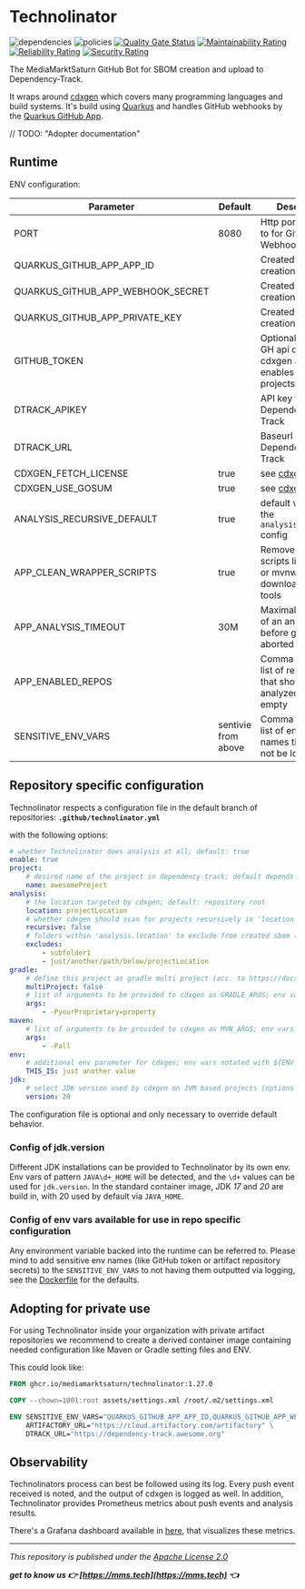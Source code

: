 # Technolinator

![dependencies](https://dtrack.mmst.eu/api/v1/badge/vulns/project/technolinator/main) ![policies](https://dtrack.mmst.eu/api/v1/badge/violations/project/technolinator/main)
[![Quality Gate Status](https://sonarqube.cloud.mmst.eu/api/project_badges/measure?project=technolinator%3Amain&metric=alert_status&token=squ_c20d5a134cfb4e85c6046de00451b6f4d21ee225)](https://sonarqube.cloud.mmst.eu/dashboard?id=technolinator%3Amain) [![Maintainability Rating](https://sonarqube.cloud.mmst.eu/api/project_badges/measure?project=technolinator%3Amain&metric=sqale_rating&token=squ_c20d5a134cfb4e85c6046de00451b6f4d21ee225)](https://sonarqube.cloud.mmst.eu/dashboard?id=technolinator%3Amain) [![Reliability Rating](https://sonarqube.cloud.mmst.eu/api/project_badges/measure?project=technolinator%3Amain&metric=reliability_rating&token=squ_c20d5a134cfb4e85c6046de00451b6f4d21ee225)](https://sonarqube.cloud.mmst.eu/dashboard?id=technolinator%3Amain) [![Security Rating](https://sonarqube.cloud.mmst.eu/api/project_badges/measure?project=technolinator%3Amain&metric=security_rating&token=squ_c20d5a134cfb4e85c6046de00451b6f4d21ee225)](https://sonarqube.cloud.mmst.eu/dashboard?id=technolinator%3Amain)

The MediaMarktSaturn GitHub Bot for SBOM creation and upload to Dependency-Track.

It wraps around [cdxgen](https://github.com/CycloneDX/cdxgen) which covers many programming languages and build systems.
It's build using [Quarkus](https://quarkus.io/) and handles GitHub webhooks by the [Quarkus GitHub App](https://quarkiverse.github.io/quarkiverse-docs/quarkus-github-app/dev/index.html).

// TODO: "Adopter documentation"

## Runtime

ENV configuration:

| Parameter                         | Default                | Description                                                                 |
|-----------------------------------|------------------------|-----------------------------------------------------------------------------|
| PORT                              | 8080                   | Http port to listen to for GitHub Webhook events                            |
| QUARKUS_GITHUB_APP_APP_ID         |                        | Created during app creation on GitHub                                       |
| QUARKUS_GITHUB_APP_WEBHOOK_SECRET |                        | Created during app creation on GitHub                                       |
| QUARKUS_GITHUB_APP_PRIVATE_KEY    |                        | Created during app creation on GitHub                                       |
| GITHUB_TOKEN                      |                        | Optional. Raises GH api quota for cdxgen and enables `go mod` projects      |
| DTRACK_APIKEY                     |                        | API key to access Dependency-Track                                          |
| DTRACK_URL                        |                        | Baseurl of Dependency-Track                                                 |
| CDXGEN_FETCH_LICENSE              | true                   | see [cdxgen](https://github.com/CycloneDX/cdxgen#environment-variables)     |
| CDXGEN_USE_GOSUM                  | true                   | see [cdxgen](https://github.com/CycloneDX/cdxgen#environment-variables)     |
| ANALYSIS_RECURSIVE_DEFAULT        | true                   | default value for the `analysis.recursvie` config                           |
| APP_CLEAN_WRAPPER_SCRIPTS         | true                   | Remove wrapper scripts like gradlew or mvnw for not downloading these tools |
| APP_ANALYSIS_TIMEOUT              | 30M                    | Maximal duration of an analysis before getting aborted                      |
| APP_ENABLED_REPOS                 |                        | Comma separated list of repo names that should be analyzed; all if empty    |
| SENSITIVE_ENV_VARS                | sentivie from above    | Comma separated list of env var names that must not be logged               |

## Repository specific configuration

Technolinator respects a configuration file in the default branch of repositories:
**`.github/technolinator.yml`**

with the following options:
```yaml
# whether Technolinator does analysis at all; default: true
enable: true
project:
    # desired name of the project in dependency-track; default depends on build system, for maven it's: "groupId:artifactId"
    name: awesomeProject
analysis:
    # the location targeted by cdxgen; default: repository root
    location: projectLocation
    # whether cdxgen should scan for projects recursively in 'location' or only 'location' itself; default: true
    recursive: false
    # folders within 'analysis.location' to exclude from created sbom (e.g. non-production stuff)
    excludes:
        - subfolder1
        - just/another/path/below/projectLocation
gradle:
    # define this project as gradle multi project (acc. to https://docs.gradle.org/current/userguide/intro_multi_project_builds.html)
    multiProject: false
    # list of arguments to be provided to cdxgen as GRADLE_ARGS; env vars notated with ${ENV_VAR} will be resolved (see below)
    args:
        - -PyourProprietary=property
maven:
    # list of arguments to be provided to cdxgen as MVN_ARGS; env vars notated with ${ENV_VAR} will be resolved (see below)
    args:
        - -Pall
env:
    # additional env parameter for cdxgen; env vars notated with ${ENV_VAR} will be resolved (see below)
    THIS_IS: just another value
jdk:
    # select JDK version used by cdxgen on JVM based projects (options below)
    version: 20
```

The configuration file is optional and only necessary to override default behavior.

### Config of jdk.version

Different JDK installations can be provided to Technolinator by its own env.
Env vars of pattern `JAVA\d+_HOME` will be detected, and the `\d+` values can be used for `jdk.version`.
In the standard container image, JDK _17_ and _20_ are build in, with 20 used by default via `JAVA_HOME`.

### Config of env vars available for use in repo specific configuration

Any environment variable backed into the runtime can be referred to.
Please mind to add sensitive env names (like GitHub token or artifact repository secrets) to the `SENSITIVE_ENV_VARS` to not having them outputted via logging, see the [Dockerfile](src/main/docker/Dockerfile) for the defaults.

## Adopting for private use

For using Technolinator inside your organization with private artifact repositories we recommend to create a derived container image containing needed configuration like Maven or Gradle setting files and ENV.

This could look like:

```dockerfile
FROM ghcr.io/mediamarktsaturn/technolinator:1.27.0

COPY --chown=1001:root assets/settings.xml /root/.m2/settings.xml

ENV SENSITIVE_ENV_VARS="QUARKUS_GITHUB_APP_APP_ID,QUARKUS_GITHUB_APP_WEBHOOK_SECRET,QUARKUS_GITHUB_APP_PRIVATE_KEY,ARTIFACTORY_USER,ARTIFACTORY_PASSWORD,GITHUB_TOKEN,DTRACK_APIKEY" \
    ARTIFACTORY_URL="https://cloud.artifactory.com/artifactory" \
    DTRACK_URL="https://dependency-track.awesome.org"
```

## Observability

Technolinators process can best be followed using its log. Every push event received is noted, and the output of cdxgen is logged as well.
In addition, Technolinator provides Prometheus metrics about push events and analysis results.

There's a Grafana dashboard available in [here](_dashboards), that visualizes these metrics.

---

_This repository is published under the [Apache License 2.0](https://www.apache.org/licenses/LICENSE-2.0)_

**_get to know us 👉 [https://mms.tech](https://mms.tech) 👈_**
